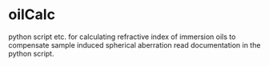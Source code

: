 oilCalc
=======

python script etc. for calculating refractive index of immersion oils to compensate sample induced spherical aberration
read documentation in the python script. 

